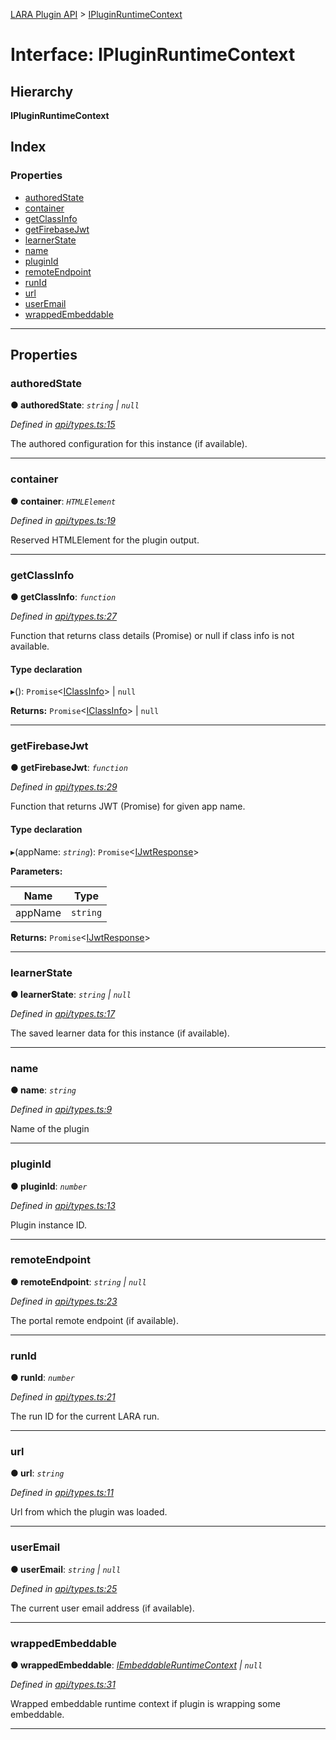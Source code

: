 [LARA Plugin API](../README.md) > [IPluginRuntimeContext](../interfaces/ipluginruntimecontext.md)

# Interface: IPluginRuntimeContext

## Hierarchy

**IPluginRuntimeContext**

## Index

### Properties

* [authoredState](ipluginruntimecontext.md#authoredstate)
* [container](ipluginruntimecontext.md#container)
* [getClassInfo](ipluginruntimecontext.md#getclassinfo)
* [getFirebaseJwt](ipluginruntimecontext.md#getfirebasejwt)
* [learnerState](ipluginruntimecontext.md#learnerstate)
* [name](ipluginruntimecontext.md#name)
* [pluginId](ipluginruntimecontext.md#pluginid)
* [remoteEndpoint](ipluginruntimecontext.md#remoteendpoint)
* [runId](ipluginruntimecontext.md#runid)
* [url](ipluginruntimecontext.md#url)
* [userEmail](ipluginruntimecontext.md#useremail)
* [wrappedEmbeddable](ipluginruntimecontext.md#wrappedembeddable)

---

## Properties

<a id="authoredstate"></a>

###  authoredState

**● authoredState**: *`string` \| `null`*

*Defined in [api/types.ts:15](https://github.com/concord-consortium/lara/blob/4825314e/lara-plugin-api/src/api/types.ts#L15)*

The authored configuration for this instance (if available).

___
<a id="container"></a>

###  container

**● container**: *`HTMLElement`*

*Defined in [api/types.ts:19](https://github.com/concord-consortium/lara/blob/4825314e/lara-plugin-api/src/api/types.ts#L19)*

Reserved HTMLElement for the plugin output.

___
<a id="getclassinfo"></a>

###  getClassInfo

**● getClassInfo**: *`function`*

*Defined in [api/types.ts:27](https://github.com/concord-consortium/lara/blob/4825314e/lara-plugin-api/src/api/types.ts#L27)*

Function that returns class details (Promise) or null if class info is not available.

#### Type declaration
▸(): `Promise`<[IClassInfo](iclassinfo.md)> \| `null`

**Returns:** `Promise`<[IClassInfo](iclassinfo.md)> \| `null`

___
<a id="getfirebasejwt"></a>

###  getFirebaseJwt

**● getFirebaseJwt**: *`function`*

*Defined in [api/types.ts:29](https://github.com/concord-consortium/lara/blob/4825314e/lara-plugin-api/src/api/types.ts#L29)*

Function that returns JWT (Promise) for given app name.

#### Type declaration
▸(appName: *`string`*): `Promise`<[IJwtResponse](ijwtresponse.md)>

**Parameters:**

| Name | Type |
| ------ | ------ |
| appName | `string` |

**Returns:** `Promise`<[IJwtResponse](ijwtresponse.md)>

___
<a id="learnerstate"></a>

###  learnerState

**● learnerState**: *`string` \| `null`*

*Defined in [api/types.ts:17](https://github.com/concord-consortium/lara/blob/4825314e/lara-plugin-api/src/api/types.ts#L17)*

The saved learner data for this instance (if available).

___
<a id="name"></a>

###  name

**● name**: *`string`*

*Defined in [api/types.ts:9](https://github.com/concord-consortium/lara/blob/4825314e/lara-plugin-api/src/api/types.ts#L9)*

Name of the plugin

___
<a id="pluginid"></a>

###  pluginId

**● pluginId**: *`number`*

*Defined in [api/types.ts:13](https://github.com/concord-consortium/lara/blob/4825314e/lara-plugin-api/src/api/types.ts#L13)*

Plugin instance ID.

___
<a id="remoteendpoint"></a>

###  remoteEndpoint

**● remoteEndpoint**: *`string` \| `null`*

*Defined in [api/types.ts:23](https://github.com/concord-consortium/lara/blob/4825314e/lara-plugin-api/src/api/types.ts#L23)*

The portal remote endpoint (if available).

___
<a id="runid"></a>

###  runId

**● runId**: *`number`*

*Defined in [api/types.ts:21](https://github.com/concord-consortium/lara/blob/4825314e/lara-plugin-api/src/api/types.ts#L21)*

The run ID for the current LARA run.

___
<a id="url"></a>

###  url

**● url**: *`string`*

*Defined in [api/types.ts:11](https://github.com/concord-consortium/lara/blob/4825314e/lara-plugin-api/src/api/types.ts#L11)*

Url from which the plugin was loaded.

___
<a id="useremail"></a>

###  userEmail

**● userEmail**: *`string` \| `null`*

*Defined in [api/types.ts:25](https://github.com/concord-consortium/lara/blob/4825314e/lara-plugin-api/src/api/types.ts#L25)*

The current user email address (if available).

___
<a id="wrappedembeddable"></a>

###  wrappedEmbeddable

**● wrappedEmbeddable**: *[IEmbeddableRuntimeContext](iembeddableruntimecontext.md) \| `null`*

*Defined in [api/types.ts:31](https://github.com/concord-consortium/lara/blob/4825314e/lara-plugin-api/src/api/types.ts#L31)*

Wrapped embeddable runtime context if plugin is wrapping some embeddable.

___

